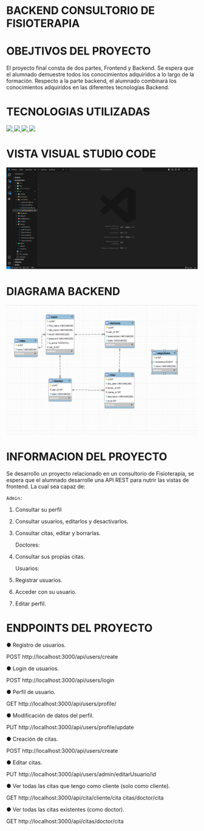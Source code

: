 # BACKEND CONSULTORIO DE FISIOTERAPIA

# OBEJTIVOS DEL PROYECTO
El proyecto final consta de dos partes, Frontend y Backend. Se espera que el alumnado demuestre todos los conocimientos adquiridos a lo largo de la formación. Respecto a la parte backend, el alumnado combinará los conocimientos adquiridos en las diferentes tecnologías Backend.

# TECNOLOGIAS UTILIZADAS 
<div alineacion ="center">

<a href="https://developer.mozilla.org/es/docs/Web/JavaScript">
    <img src= "https://img.shields.io/badge/javascipt-EFD81D?style=for-the-badge&logo=javascript&logoColor=black"/>
</a>

<a href="https://nodejs.org/en">
    <img src= "https://img.shields.io/badge/node.js-026E00?style=for-the-badge&logo=node.js&logoColor=white"/>
</a>

<a href="https://www.expressjs.com/">
    <img src= "https://img.shields.io/badge/express.js-%23404d59.svg?style=for-the-badge&logo=express&logoColor=%2361DAFB"/>
</a>

<a href="https://www.typescriptlang.org/">
    <img src="https://img.shields.io/badge/typescript-blue?style=for-the-badge&logo=typescript&logoColor=white">
</a>

 </div>

 # VISTA VISUAL STUDIO CODE
![Imagen](/img/Vista%201.png)


# DIAGRAMA BACKEND  
![Imagen DB](/img/Diagrama%20.png)

# INFORMACION DEL PROYECTO

Se desarrollo un proyecto relacionado en un consultorio de Fisioterapia, se espera que el alumnado desarrolle una API REST para nutrir las vistas de frontend. La cual sea capaz de:

    Admin:
1. Consultar su perfil
2. Consultar usuarios, editarlos y desactivarlos.
3. Consultar citas, editar y borrarlas.

    Doctores:
1. Consultar sus propias citas.

    Usuarios:

1. Registrar usuarios.
2. Acceder con su usuario.
3. Editar perfil.


# ENDPOINTS DEL PROYECTO

● Registro de usuarios.

POST http://localhost:3000/api/users/create


● Login de usuarios.

POST http://localhost:3000/api/users/login


● Perfil de usuario.

GET http://localhost:3000/api/users/profile/



● Modificación de datos del perfil.

PUT http://localhost:3000/api/users/profile/update


● Creación de citas.

POST http://localhost:3000/api/users/create



● Editar citas.

PUT http://localhost:3000/api/users/admin/editarUsuario/id



● Ver todas las citas que tengo como cliente (solo como cliente).

GET http://localhost:3000/api/cita/cliente/cita
citas/doctor/cita


● Ver todas las citas existentes (como doctor).

GET http://localhost:3000/api/citas/doctor/cita


